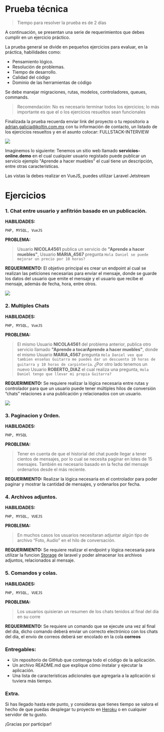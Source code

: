 # Prueba técnica

> Tiempo para resolver la prueba es de 2 días

A continuación, se presentan una serie de requerimientos que debes cumplir en un ejercicio práctico.

La prueba general se divide en pequeños ejercicios para evaluar, en la práctica, habilidades como:

- Pensamiento lógico.
- Resolución de problemas.
- Tiempo de desarrollo.
- Calidad del código
- Dominio de las herramientas de código

Se debe manejar migraciones, rutas, modelos, controladores, queues, commands.

> Recomendación: No es necesario terminar todos los ejercicios; lo más importante es que el o los ejercicios resueltos sean funcionales

Finalizada la prueba recuerda enviar link del proyecto o tu repositorio a [adrian.galicia@koltin.com.mx](adrian.galicia@koltin.com.mx) con tu información de contacto, un listado de los ejercicios resueltos y en el asunto colocar: FULLSTACK-INTERVIEW

![](https://i.imgur.com/YHIhHVW.png)

Imaginemos lo siguiente: Tenemos un sitio web llamado **servicios-online.demo** en el cual cualquier usuario registado puede publicar un servicio ejemplo "Aprende a hacer muebles" el cual tiene un descripción, entre otras características.

Las vistas la debes realizar en VueJS, puedes utilizar Laravel Jetstream

# Ejercicios

### 1. Chat entre usuario y anfitrión basado en un publicación.

**HABILIDADES:**

```
PHP, MYSQL, VueJS
```

**PROBLEMA:**

> Usuario **NICOLA4561** publica un servicio de **"Aprende a hacer muebles"**, Usuario **MARIA_4567** pregunta `Hola Daniel se puede mejorar un precio por 10 horas?`

**REQUERIMIENTO:**
El objetivo principal es crear un endpoint al cual se realizan las peticiones necesarias para enviar el mensaje, donde se guarde los datos del usuario que emite el mensaje y el usuario que recibe el mensaje, además de fecha, hora, entre otros.

![](https://i.imgur.com/lqJOU2X.png)

### 2. Multiples Chats

**HABILIDADES:**

```
PHP, MYSQL, VueJS
```

**PROBLEMA:**

> El mismo Usuario **NICOLA4561** del problema anterior, publica otro servicio llamado **"Aprende a tocarAprende a hacer muebles"**, donde el mismo Usuario **MARIA_4567** pregunta `Hola Daniel veo que tambien enseñas Guitarra me puedes dar un descuento 10 horas de guitarra y 10 horas de carpintería`.
> ¿Por otro lado tenemos un nuevo Usuario **ROBERTO_DIAZ** el cual realiza una pregunta, `Hola Daniel tengo que llevar mi propia Guitarra?`

**REQUERIMIENTO:**
Se requiere realizar la lógica necesaria entre rutas y controlador para que un usuario puede tener múltiples hilos de conversión “chats” relaciones a una publicación y relacionados con un usuario.

![](https://i.imgur.com/DkstVS0.png)

### 3. Paginacion y Orden.

**HABILIDADES:**

```
PHP, MYSQL
```

**PROBLEMA:**

> Tener en cuenta de que el historial del chat puede llegar a tener cientos de mensajes, por lo cual se necesita paginar en lotes de 15 mensajes. También es necesario basado en la fecha del mensaje ordenarlos desde el más reciente.

**REQUERIMIENTO:**
Realizar la lógica necesaria en el controlador para poder paginar y mostrar la cantidad de mensajes, y ordenarlos por fecha.

### 4. Archivos adjuntos.

**HABILIDADES:**

```
PHP, MYSQL, VUEJS
```

**PROBLEMA:**

> En muchos casos los usuarios necesitaran adjuntar algún tipo de archivo “Foto, Audio” en el hilo de conversación.

**REQUERIMIENTO:**
Se requiere realizar el endpoint y lógica necesaria para utilizar la funcion [Storage](https://laravel.com/docs/8/filesystem) de laravel y poder almacenar los archivos adjuntos, relacionados al mensaje.

### 5. Comandos y colas.

**HABILIDADES:**

```
PHP, MYSQL, VUEJS
```

**PROBLEMA:**

> Los usuarios quisieran un resumen de los chats tenidos al final del día en su corre

**REQUERIMIENTO:**
Se requiere un comando que se ejecute una vez al final del día, dicho comando deberá enviar un correcto electrónico con los chats del día, el envío de correos deberá ser encolado en la cola **correos**

### Entregables:

- Un repositorio de GitHub que contenga todo el código de la aplicación.
- Un archivo README.md que explique cómo instalar y ejecutar la aplicación.
- Una lista de características adicionales que agregaría a la aplicación si tuviera más tiempo.

### Extra.

Si has llegado hasta este punto, y consideras que tienes tiempo se valora el hecho de que puedas desplegar tu proyecto en [Heroku](https://www.heroku.com/) o en cualquier servidor de tu gusto.

¡Gracias por participar!
